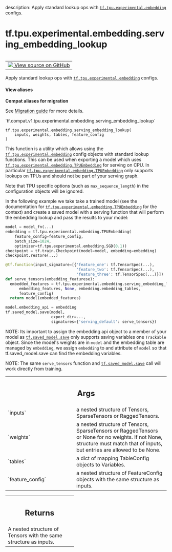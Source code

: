 description: Apply standard lookup ops with <a href="../../../../tf/tpu/experimental/embedding.md"><code>tf.tpu.experimental.embedding</code></a> configs.

<div itemscope itemtype="http://developers.google.com/ReferenceObject">
<meta itemprop="name" content="tf.tpu.experimental.embedding.serving_embedding_lookup" />
<meta itemprop="path" content="Stable" />
</div>

# tf.tpu.experimental.embedding.serving_embedding_lookup

<!-- Insert buttons and diff -->

<table class="tfo-notebook-buttons tfo-api nocontent" align="left">
<td>
  <a target="_blank" href="https://github.com/tensorflow/tensorflow/blob/r2.4/tensorflow/python/tpu/tpu_embedding_v2.py#L1455-L1560">
    <img src="https://www.tensorflow.org/images/GitHub-Mark-32px.png" />
    View source on GitHub
  </a>
</td>
</table>



Apply standard lookup ops with <a href="../../../../tf/tpu/experimental/embedding.md"><code>tf.tpu.experimental.embedding</code></a> configs.

<section class="expandable">
  <h4 class="showalways">View aliases</h4>
  <p>
<b>Compat aliases for migration</b>
<p>See
<a href="https://www.tensorflow.org/guide/migrate">Migration guide</a> for
more details.</p>
<p>`tf.compat.v1.tpu.experimental.embedding.serving_embedding_lookup`</p>
</p>
</section>

<pre class="devsite-click-to-copy prettyprint lang-py tfo-signature-link">
<code>tf.tpu.experimental.embedding.serving_embedding_lookup(
    inputs, weights, tables, feature_config
)
</code></pre>



<!-- Placeholder for "Used in" -->

This function is a utility which allows using the
<a href="../../../../tf/tpu/experimental/embedding.md"><code>tf.tpu.experimental.embedding</code></a> config objects with standard lookup functions.
This can be used when exporting a model which uses
<a href="../../../../tf/tpu/experimental/embedding/TPUEmbedding.md"><code>tf.tpu.experimental.embedding.TPUEmbedding</code></a> for serving on CPU. In particular
<a href="../../../../tf/tpu/experimental/embedding/TPUEmbedding.md"><code>tf.tpu.experimental.embedding.TPUEmbedding</code></a> only supports lookups on TPUs and
should not be part of your serving graph.

Note that TPU specific options (such as `max_sequence_length`) in the
configuration objects will be ignored.

In the following example we take take a trained model (see the documentation
for <a href="../../../../tf/tpu/experimental/embedding/TPUEmbedding.md"><code>tf.tpu.experimental.embedding.TPUEmbedding</code></a> for the context) and create a
saved model with a serving function that will perform the embedding lookup and
pass the results to your model:

```python
model = model_fn(...)
embedding = tf.tpu.experimental.embedding.TPUEmbedding(
    feature_config=feature_config,
    batch_size=1024,
    optimizer=tf.tpu.experimental.embedding.SGD(0.1))
checkpoint = tf.train.Checkpoint(model=model, embedding=embedding)
checkpoint.restore(...)

@tf.function(input_signature=[{'feature_one': tf.TensorSpec(...),
                               'feature_two': tf.TensorSpec(...),
                               'feature_three': tf.TensorSpec(...)}])
def serve_tensors(embedding_featurese):
  embedded_features = tf.tpu.experimental.embedding.serving_embedding_lookup(
      embedding_features, None, embedding.embedding_tables,
      feature_config)
  return model(embedded_features)

model.embedding_api = embedding
tf.saved_model.save(model,
                    export_dir=...,
                    signatures={'serving_default': serve_tensors})

```

NOTE: Its important to assign the embedding api object to a member of your
model as <a href="../../../../tf/saved_model/save.md"><code>tf.saved_model.save</code></a> only supports saving variables one `Trackable`
object. Since the model's weights are in `model` and the embedding table are
managed by `embedding`, we assign `embedding` to and attribute of `model` so
that tf.saved_model.save can find the embedding variables.

NOTE: The same `serve_tensors` function and <a href="../../../../tf/saved_model/save.md"><code>tf.saved_model.save</code></a> call will
work directly from training.

<!-- Tabular view -->
 <table class="responsive fixed orange">
<colgroup><col width="214px"><col></colgroup>
<tr><th colspan="2"><h2 class="add-link">Args</h2></th></tr>

<tr>
<td>
`inputs`
</td>
<td>
a nested structure of Tensors, SparseTensors or RaggedTensors.
</td>
</tr><tr>
<td>
`weights`
</td>
<td>
a nested structure of Tensors, SparseTensors or RaggedTensors or
None for no weights. If not None, structure must match that of inputs, but
entries are allowed to be None.
</td>
</tr><tr>
<td>
`tables`
</td>
<td>
a dict of mapping TableConfig objects to Variables.
</td>
</tr><tr>
<td>
`feature_config`
</td>
<td>
a nested structure of FeatureConfig objects with the same
structure as inputs.
</td>
</tr>
</table>



<!-- Tabular view -->
 <table class="responsive fixed orange">
<colgroup><col width="214px"><col></colgroup>
<tr><th colspan="2"><h2 class="add-link">Returns</h2></th></tr>
<tr class="alt">
<td colspan="2">
A nested structure of Tensors with the same structure as inputs.
</td>
</tr>

</table>

